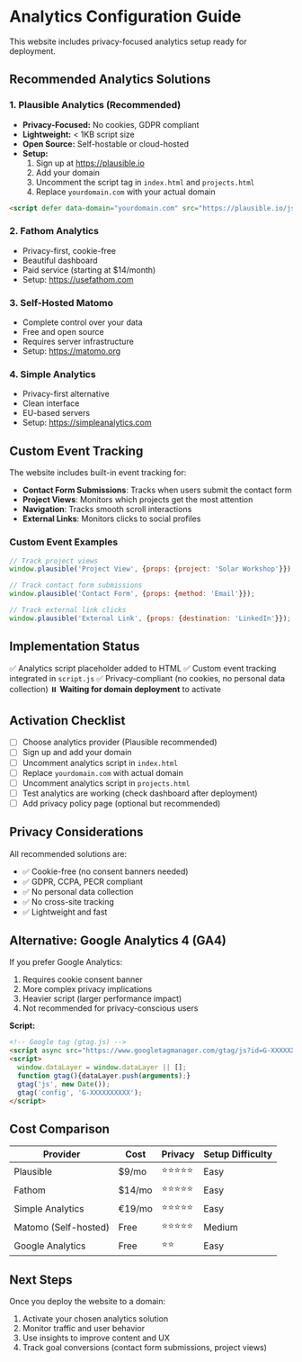 # Analytics Configuration Guide

This website includes privacy-focused analytics setup ready for deployment.

## Recommended Analytics Solutions

### 1. **Plausible Analytics** (Recommended)
- **Privacy-Focused:** No cookies, GDPR compliant
- **Lightweight:** < 1KB script size
- **Open Source:** Self-hostable or cloud-hosted
- **Setup:**
  1. Sign up at https://plausible.io
  2. Add your domain
  3. Uncomment the script tag in `index.html` and `projects.html`
  4. Replace `yourdomain.com` with your actual domain

```html
<script defer data-domain="yourdomain.com" src="https://plausible.io/js/script.js"></script>
```

### 2. **Fathom Analytics**
- Privacy-first, cookie-free
- Beautiful dashboard
- Paid service (starting at $14/month)
- Setup: https://usefathom.com

### 3. **Self-Hosted Matomo**
- Complete control over your data
- Free and open source
- Requires server infrastructure
- Setup: https://matomo.org

### 4. **Simple Analytics**
- Privacy-first alternative
- Clean interface
- EU-based servers
- Setup: https://simpleanalytics.com

## Custom Event Tracking

The website includes built-in event tracking for:
- **Contact Form Submissions**: Tracks when users submit the contact form
- **Project Views**: Monitors which projects get the most attention
- **Navigation**: Tracks smooth scroll interactions
- **External Links**: Monitors clicks to social profiles

### Custom Event Examples

```javascript
// Track project views
window.plausible('Project View', {props: {project: 'Solar Workshop'}});

// Track contact form submissions
window.plausible('Contact Form', {props: {method: 'Email'}});

// Track external link clicks
window.plausible('External Link', {props: {destination: 'LinkedIn'}});
```

## Implementation Status

✅ Analytics script placeholder added to HTML
✅ Custom event tracking integrated in `script.js`
✅ Privacy-compliant (no cookies, no personal data collection)
⏸️ **Waiting for domain deployment** to activate

## Activation Checklist

- [ ] Choose analytics provider (Plausible recommended)
- [ ] Sign up and add your domain
- [ ] Uncomment analytics script in `index.html`
- [ ] Replace `yourdomain.com` with actual domain
- [ ] Uncomment analytics script in `projects.html`
- [ ] Test analytics are working (check dashboard after deployment)
- [ ] Add privacy policy page (optional but recommended)

## Privacy Considerations

All recommended solutions are:
- ✅ Cookie-free (no consent banners needed)
- ✅ GDPR, CCPA, PECR compliant
- ✅ No personal data collection
- ✅ No cross-site tracking
- ✅ Lightweight and fast

## Alternative: Google Analytics 4 (GA4)

If you prefer Google Analytics:
1. Requires cookie consent banner
2. More complex privacy implications
3. Heavier script (larger performance impact)
4. Not recommended for privacy-conscious users

**Script:**
```html
<!-- Google tag (gtag.js) -->
<script async src="https://www.googletagmanager.com/gtag/js?id=G-XXXXXXXXXX"></script>
<script>
  window.dataLayer = window.dataLayer || [];
  function gtag(){dataLayer.push(arguments);}
  gtag('js', new Date());
  gtag('config', 'G-XXXXXXXXXX');
</script>
```

## Cost Comparison

| Provider | Cost | Privacy | Setup Difficulty |
|----------|------|---------|------------------|
| Plausible | $9/mo | ⭐⭐⭐⭐⭐ | Easy |
| Fathom | $14/mo | ⭐⭐⭐⭐⭐ | Easy |
| Simple Analytics | €19/mo | ⭐⭐⭐⭐⭐ | Easy |
| Matomo (Self-hosted) | Free | ⭐⭐⭐⭐⭐ | Medium |
| Google Analytics | Free | ⭐⭐ | Easy |

## Next Steps

Once you deploy the website to a domain:
1. Activate your chosen analytics solution
2. Monitor traffic and user behavior
3. Use insights to improve content and UX
4. Track goal conversions (contact form submissions, project views)
